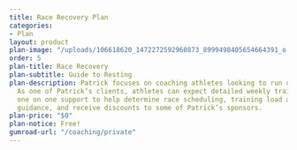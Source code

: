 ```yaml
---
title: Race Recovery Plan
categories:
- Plan
layout: product
plan-image: "/uploads/106618620_1472272592960873_8999498405654664391_o.jpg"
order: 5
plan-title: Race Recovery
plan-subtitle: Guide to Resting
plan-description: Patrick focuses on coaching athletes looking to run ultramarathons.
  As one of Patrick’s clients, athletes can expect detailed weekly training prescriptions,
  one on one support to help determine race scheduling, training load and nutrition
  guidance, and receive discounts to some of Patrick’s sponsors.
plan-price: "$0"
plan-notice: Free!
gumroad-url: "/coaching/private"
---
```


